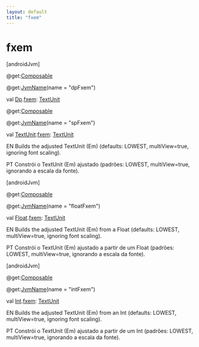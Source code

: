 ```yaml
---
layout: default
title: "fxem"
---
```


# fxem

[androidJvm]

@get:[Composable](https://developer.android.com/reference/kotlin/androidx/compose/runtime/Composable.html)

@get:[JvmName](https://kotlinlang.org/api/core/kotlin-stdlib/kotlin.jvm/-jvm-name/index.html)(name = "dpFxem")

val [Dp](https://developer.android.com/reference/kotlin/androidx/compose/ui/unit/Dp.html).[fxem](fxem.md): [TextUnit](https://developer.android.com/reference/kotlin/androidx/compose/ui/unit/TextUnit.html)

@get:[Composable](https://developer.android.com/reference/kotlin/androidx/compose/runtime/Composable.html)

@get:[JvmName](https://kotlinlang.org/api/core/kotlin-stdlib/kotlin.jvm/-jvm-name/index.html)(name = "spFxem")

val [TextUnit](https://developer.android.com/reference/kotlin/androidx/compose/ui/unit/TextUnit.html).[fxem](fxem.md): [TextUnit](https://developer.android.com/reference/kotlin/androidx/compose/ui/unit/TextUnit.html)

EN Builds the adjusted TextUnit (Em) (defaults: LOWEST, multiView=true, ignoring font scaling).

PT Constrói o TextUnit (Em) ajustado (padrões: LOWEST, multiView=true, ignorando a escala da fonte).

[androidJvm]

@get:[Composable](https://developer.android.com/reference/kotlin/androidx/compose/runtime/Composable.html)

@get:[JvmName](https://kotlinlang.org/api/core/kotlin-stdlib/kotlin.jvm/-jvm-name/index.html)(name = "floatFxem")

val [Float](https://kotlinlang.org/api/core/kotlin-stdlib/kotlin/-float/index.html).[fxem](fxem.md): [TextUnit](https://developer.android.com/reference/kotlin/androidx/compose/ui/unit/TextUnit.html)

EN Builds the adjusted TextUnit (Em) from a Float (defaults: LOWEST, multiView=true, ignoring font scaling).

PT Constrói o TextUnit (Em) ajustado a partir de um Float (padrões: LOWEST, multiView=true, ignorando a escala da fonte).

[androidJvm]

@get:[Composable](https://developer.android.com/reference/kotlin/androidx/compose/runtime/Composable.html)

@get:[JvmName](https://kotlinlang.org/api/core/kotlin-stdlib/kotlin.jvm/-jvm-name/index.html)(name = "intFxem")

val [Int](https://kotlinlang.org/api/core/kotlin-stdlib/kotlin/-int/index.html).[fxem](fxem.md): [TextUnit](https://developer.android.com/reference/kotlin/androidx/compose/ui/unit/TextUnit.html)

EN Builds the adjusted TextUnit (Em) from an Int (defaults: LOWEST, multiView=true, ignoring font scaling).

PT Constrói o TextUnit (Em) ajustado a partir de um Int (padrões: LOWEST, multiView=true, ignorando a escala da fonte).